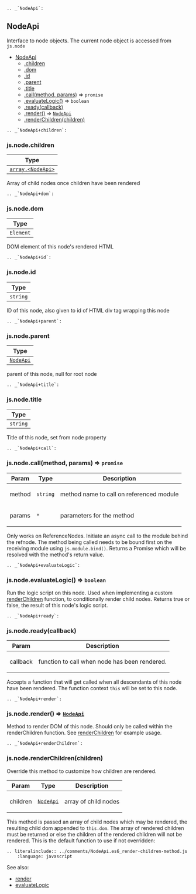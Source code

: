 <a name="NodeApi"></a>

```eval_rst
.. _`NodeApi`:
```

## NodeApi
Interface to node objects. The current node object is accessed from `js.node`


* [NodeApi](#NodeApi)
    * [.children](#NodeApi+children)
    * [.dom](#NodeApi+dom)
    * [.id](#NodeApi+id)
    * [.parent](#NodeApi+parent)
    * [.title](#NodeApi+title)
    * [.call(method, params)](#NodeApi+call) ⇒ <code>promise</code>
    * [.evaluateLogic()](#NodeApi+evaluateLogic) ⇒ <code>boolean</code>
    * [.ready(callback)](#NodeApi+ready)
    * [.render()](#NodeApi+render) ⇒ [<code>NodeApi</code>](#NodeApi)
    * [.renderChildren(children)](#NodeApi+renderChildren)

<a name="NodeApi+children"></a>

```eval_rst
.. _`NodeApi+children`:
```

### js.node.children
<table>
  <thead>
    <tr>
      <th>Type</th>
    </tr>
  </thead>
  <tbody>
<tr>
    <td><code><a href="#NodeApi">array.&lt;NodeApi&gt;</a></code></td>
    </tr>  </tbody>
</table>

Array of child nodes once children have been rendered

<a name="NodeApi+dom"></a>

```eval_rst
.. _`NodeApi+dom`:
```

### js.node.dom
<table>
  <thead>
    <tr>
      <th>Type</th>
    </tr>
  </thead>
  <tbody>
<tr>
    <td><code>Element</code></td>
    </tr>  </tbody>
</table>

DOM element of this node's rendered HTML

<a name="NodeApi+id"></a>

```eval_rst
.. _`NodeApi+id`:
```

### js.node.id
<table>
  <thead>
    <tr>
      <th>Type</th>
    </tr>
  </thead>
  <tbody>
<tr>
    <td><code>string</code></td>
    </tr>  </tbody>
</table>

ID of this node, also given to id of HTML div tag wrapping this node

<a name="NodeApi+parent"></a>

```eval_rst
.. _`NodeApi+parent`:
```

### js.node.parent
<table>
  <thead>
    <tr>
      <th>Type</th>
    </tr>
  </thead>
  <tbody>
<tr>
    <td><code><a href="#NodeApi">NodeApi</a></code></td>
    </tr>  </tbody>
</table>

parent of this node, null for root node

<a name="NodeApi+title"></a>

```eval_rst
.. _`NodeApi+title`:
```

### js.node.title
<table>
  <thead>
    <tr>
      <th>Type</th>
    </tr>
  </thead>
  <tbody>
<tr>
    <td><code>string</code></td>
    </tr>  </tbody>
</table>

Title of this node, set from node property

<a name="NodeApi+call"></a>

```eval_rst
.. _`NodeApi+call`:
```

### js.node.call(method, params) ⇒ <code>promise</code>
<table>
  <thead>
    <tr>
      <th>Param</th><th>Type</th><th>Description</th>
    </tr>
  </thead>
  <tbody>
<tr>
    <td>method</td><td><code>string</code></td><td><p>method name to call on referenced module</p>
</td>
    </tr><tr>
    <td>params</td><td><code>*</code></td><td><p>parameters for the method</p>
</td>
    </tr>  </tbody>
</table>

Only works on ReferenceNodes. Initiate an async call to the module
behind the refnode. The method being called needs to be bound first on
the receiving module using `js.module.bind()`. Returns a Promise which
will be resolved with the method's return value.

<a name="NodeApi+evaluateLogic"></a>

```eval_rst
.. _`NodeApi+evaluateLogic`:
```

### js.node.evaluateLogic() ⇒ <code>boolean</code>
Run the logic script on this node. Used when implementing a custom
[renderChildren](#NodeApi+renderChildren) function, to
conditionally render child nodes.
Returns true or false, the result of this node's logic script.

<a name="NodeApi+ready"></a>

```eval_rst
.. _`NodeApi+ready`:
```

### js.node.ready(callback)
<table>
  <thead>
    <tr>
      <th>Param</th><th>Description</th>
    </tr>
  </thead>
  <tbody>
<tr>
    <td>callback</td><td><p>function to call when node has been rendered.</p>
</td>
    </tr>  </tbody>
</table>

Accepts a function that will get called when all descendants of this node have been
rendered. The function context `this` will be set to this node.

<a name="NodeApi+render"></a>

```eval_rst
.. _`NodeApi+render`:
```

### js.node.render() ⇒ [<code>NodeApi</code>](#NodeApi)
Method to render DOM of this node. Should only be called within the
renderChildren function. See
[renderChildren](#NodeApi+renderChildren) for example usage.

<a name="NodeApi+renderChildren"></a>

```eval_rst
.. _`NodeApi+renderChildren`:
```

### js.node.renderChildren(children)
Override this method to customize how children are rendered.  
<table>
  <thead>
    <tr>
      <th>Param</th><th>Type</th><th>Description</th>
    </tr>
  </thead>
  <tbody>
<tr>
    <td>children</td><td><code><a href="#NodeApi">NodeApi</a></code></td><td><p>array of child nodes</p>
</td>
    </tr>  </tbody>
</table>

This method is passed an array of child nodes which may be
rendered, the resulting child dom appended to `this.dom`. The array of
rendered children must be returned or else the children of the rendered
children will not be rendered.
This is the default function to use if not overridden:
```eval_rst
.. literalinclude:: ../comments/NodeApi.es6_render-children-method.js
    :language: javascript
```
See also:
- [render](#NodeApi+render)
- [evaluateLogic](#NodeApi+evaluateLogic)

